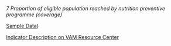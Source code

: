 *7 Proportion of eligible population reached by nutrition preventive programme (coverage)*

[Sample Data](https://github.com/WFP-VAM/RAMResourcesScripts/blob/dev/Static/Nut_CRF_7_Sample_Survey/data.csv))

[Indicator Description on VAM Resource Center](https://www.tutorialsandyou.com/markdown/ 'Learn Markdown')
